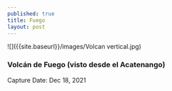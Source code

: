 ```yaml
---
published: true
title: Fuego
layout: post
---
```



![]({{site.baseurl}}/images/Volcan vertical.jpg)

### Volcán de Fuego (visto desde el Acatenango)
Capture Date: Dec 18, 2021
